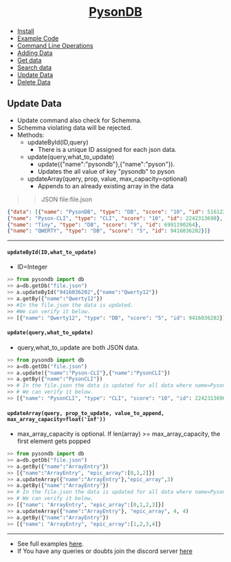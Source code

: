 <h1 align="center"><u>PysonDB</u></h1>

* [Install](https://github.com/fredysomy/pysonDB) 
* [Example Code](https://github.com/fredysomy/pysonDB/tree/master/example) 
* [Command Line Operations](https://fredysomy.me/pysonDB/docs/cli) 
* [Adding Data](https://fredysomy.me/pysonDB/docs/add) 
* [Get data](https://fredysomy.me/pysonDB/docs/get) 
* [Search data](https://fredysomy.me/pysonDB/docs/re_search) 
* [Update Data](https://fredysomy.me/pysonDB/docs/update) 
* [Delete Data](https://fredysomy.me/pysonDB/docs/delete)

<h2>Update Data</h2>

* Update command also check for Schemma.
* Schemma violating data will be rejected.
* Methods:
  * updateById(ID,query)
    * There is a unique ID assigned for each json data.
  * update(query,what_to_update)
    * update({"name":"pysondb"},{"name":"pyson"}).
    * Updates the all value of key "pysondb" to pyson
  * updateArray(query, prop, value, max_capacity=optional)
    * Appends to an already existing array in the data

>>JSON file:file.json

```json
{"data": [{"name": "PysonDB", "type": "DB", "score": "10", "id": 5161221802},
{"name": "Pyson-CLI", "type": "CLI", "score": "10", "id": 2242313690},
{"name": "Tiny", "type": "DB", "score": "9", "id": 6991190264},
{"name": "QWERTY", "type": "DB", "score": "5", "id": 9416036202}]}
```

***

<h4><code>updateById(ID,what_to_update)</code></h4>

* ID=Integer

```python
>> from pysondb import db
>> a=db.getDb("file.json")
>> a.updateById("9416036202",{"name":"Qwerty12"})
>> a.getBy({"name":"Qwerty12"})
>> #In the file.json the data is updated.
>> #We can verify it below.
>> [{"name": "Qwerty12", "type": "DB", "score": "5", "id": 9416036202}]

```

<h4><code>update(query,what_to_update)</code></h4>

* query,what_to_update are both JSON data.

```python
>> from pysondb import db
>> a=db.getDb("file.json")
>> a.update({"name":"Pyson-CLI"},{"name":"PysonCLI"})
>> a.getBy({"name":"PysonCLI"})
>> # In the file.json the data is updated for all data where name=Pyson-CLI
>> # We can verify it below.
>> [{"name": "PysonCLI", "type": "CLI", "score": "10", "id": 2242313690}]


```

<h4><code>updateArray(query, prop_to_update, value_to_append, max_array_capacity=float('inf'))</code></h4>

* max_array_capacity is optional. If len(array) >= max_array_capacity, the first element gets popped

```python
>> from pysondb import db
>> a=db.getDb("file.json")
>> a.getBy({"name":"ArrayEntry"})
>> [{"name":"ArrayEntry", "epic_array":[0,1,2]}]
>> a.updateArray({"name":"ArrayEntry"},"epic_array",3)
>> a.getBy({"name":"ArrayEntry"})
>> # In the file.json the data is updated for all data where name=Pyson-CLI
>> # We can verify it below.
>> [{"name": "ArrayEntry", "epic_array":[0,1,2,3]}]
>> a.updateArray({"name":"ArrayEntry"}, "epic_array", 4, 4)
>> a.getBy({"name":"ArrayEntry"})
>> [{"name": "ArrayEntry", "epic_array":[1,2,3,4]}
```

***

* See full examples [here](https://github.com/fredysomy/pysonDB/example). 
* If You have any queries or doubts join the discord server [here](https://discord.gg/SZyk2dCgwg)
